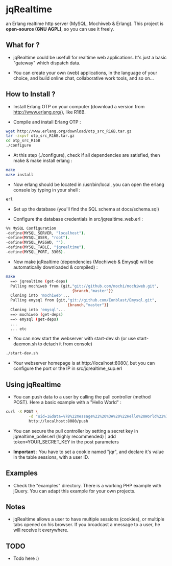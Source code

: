 jqRealtime
==========

an Erlang realtime http server (MySQL, Mochiweb & Erlang).
This project is **open-source (GNU AGPL)**, so you can use it freely.

What for ?
------------

- jqRealtime could be usefull for realtime web applications. It's just a basic "gateway" which dispatch data. 

- You can create your own (web) applications, in the language of your choice, and build online chat, collaborative work tools, and so on...

How to Install ?
------------

- Install Erlang OTP on your computer (download a version from http://www.erlang.org/), like R16B.

- Compile and install Erlang OTP :

```bash
wget http://www.erlang.org/download/otp_src_R16B.tar.gz
tar -zxpvf otp_src_R16B.tar.gz
cd otp_src_R16B
./configure
```

- At this step (./configure), check if all dependencies are satisfied, then make & make install erlang :

```bash
make
make install
```

- Now erlang should be located in /usr/bin/local, you can open the erlang console by typing in your shell :

```bash
erl
```
  
- Set up the database (you'll find the SQL schema at docs/schema.sql)

- Configure the database credentials in src/jqrealtime_web.erl :

```bash
%% MySQL Configuration
-define(MYSQL_SERVER, "localhost").
-define(MYSQL_USER, "root").
-define(MYSQL_PASSWD, "").
-define(MYSQL_TABLE, "jqrealtime").
-define(MYSQL_PORT, 3306).
```

- Now make jqRealtime (dependencies (Mochiweb & Emysql) will be automatically downloaded & compiled) :

```bash
make
  ==> jqrealtime (get-deps)
  Pulling mochiweb from {git,"git://github.com/mochi/mochiweb.git",
                             {branch,"master"}}
  Cloning into 'mochiweb'...
  Pulling emysql from {git,"git://github.com/Eonblast/Emysql.git",
                           {branch,"master"}}
  Cloning into 'emysql'...
  ==> mochiweb (get-deps)
  ==> emysql (get-deps)
  ...
  ... etc
```

- You can now start the webserver with start-dev.sh (or use start-daemon.sh to detach it from console)

```bash
./start-dev.sh
```

- Your webserver homepage is at http://localhost:8080/, but you can configure the port or the IP in src/jqrealtime_sup.erl

Using jqRealtime
------------

- You can push data to a user by calling the pull controller (method POST). Here a basic example with a "Hello World" :

```bash
curl -X POST \
          -d "uid=1&data=%7B%22message%22%20%3A%20%22Hello%20World%22%7D" \
          http://localhost:8080/push
```

- You can secure the pull controller by setting a secret key in jqrealtime_poller.erl (highly recommended) |  add token=YOUR_SECRET_KEY in the post parameters

- **Important** : You have to set a cookie named "jqr", and declare it's value in the table sessions, with a user ID.

Examples
------------

- Check the "examples" directory. There is a working PHP example with jQuery. You can adapt this example for your own projects.

Notes
------------

- jqRealtime allows a user to have multiple sessions (cookies), or multiple tabs opened on his browser. If you broadcast a message to a user, he will receive it everywhere.

TODO
------------

- Todo here :)
